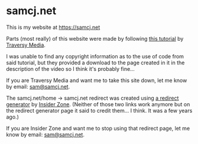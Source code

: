 # samcj.net

This is my website at <https://samcj.net>

Parts (most really) of this website were made by following [this tutorial](https://youtu.be/Wm6CUkswsNw) by [Traversy Media](https://www.traversymedia.com/).

I was unable to find any copyright information as to the use of code from said tutorial, but they provided a download to the page created in it in the description of the video so I think it's probably fine...

If you are Traversy Media and want me to take this site down, let me know by email: <sam@samcj.net>.

The samcj.net/home -> samcj.net redirect was created using [a redirect generator](http://insider.zone/tools/client-side-url-redirect-generator/) by [Insider Zone](http://insider.zone/). (Neither of those two links work anymore but on the redirect generator page it said to credit them... I think. It was a few years ago.)

If you are Insider Zone and want me to stop using that redirect page, let me know by email: <sam@samcj.net>.
